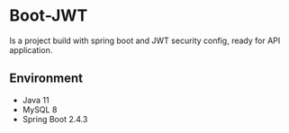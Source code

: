 # Boot-JWT
Is a project build with spring boot and JWT security config, ready for API application.
## Environment
* Java 11
* MySQL 8
* Spring Boot 2.4.3
